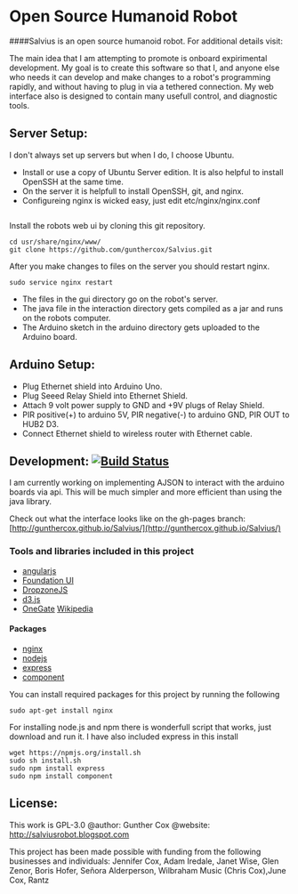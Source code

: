 # Open Source Humanoid Robot

####Salvius is an open source humanoid robot. For additional details visit:

The main idea that I am attempting to promote is onboard expirimental development. My goal is to create this software
so that I, and anyone else who needs it can develop and make changes to a robot's programming rapidly, and without
having to plug in via a tethered connection. My web interface also is designed to contain many usefull control, and
diagnostic tools.

## Server Setup:
I don't always set up servers but when I do, I choose Ubuntu.
* Install or use a copy of Ubuntu Server edition. It is also helpful to install OpenSSH at the same time.
* On the server it is helpfull to install OpenSSH, git, and nginx.
* Configureing nginx is wicked easy, just edit etc/nginx/nginx.conf

```

```

Install the robots web ui by cloning this git repository.
```
cd usr/share/nginx/www/
git clone https://github.com/gunthercox/Salvius.git
```

After you make changes to files on the server you should restart nginx.
```
sudo service nginx restart
```

* The files in the gui directory go on the robot's server.
* The java file in the interaction directory gets compiled as a jar and runs on the robots computer.
* The Arduino sketch in the arduino directory gets uploaded to the Arduino board.

## Arduino Setup:
* Plug Ethernet shield into Arduino Uno.
* Plug Seeed Relay Shield into Ethernet Shield.
* Attach 9 volt power supply to GND and +9V plugs of Relay Shield.
* PIR positive(+) to arduino 5V, PIR negative(-) to arduino GND, PIR OUT to HUB2 D3.
* Connect Ethernet shield to wireless router with Ethernet cable.

## Development: [![Build Status](https://travis-ci.org/gunthercox/Salvius.png?branch=master)](https://travis-ci.org/gunthercox/Salvius)

I am currently working on implementing AJSON to interact with the arduino boards via api. This will be much simpler and
more efficient than using the java library.

Check out what the interface looks like on the gh-pages branch: [http://gunthercox.github.io/Salvius/](http://gunthercox.github.io/Salvius/)

### Tools and libraries included in this project
* [angularjs](http://angularjs.org)
* [Foundation UI](http://foundation.zurb.com)
* [DropzoneJS](http://www.dropzonejs.com)
* [d3.js](http://d3js.org)
* [OneGate](https://github.com/liftoff/GateOne) [Wikipedia](http://en.wikipedia.org/wiki/Web-based_SSH)

#### Packages
* [nginx](http://wiki.nginx.org)
* [nodejs](http://nodejs.org)
* [express](http://expressjs.com/)
* [component](https://github.com/component/component)

You can install required packages for this project by running the following
```
sudo apt-get install nginx
```

For installing node.js and npm there is wonderfull script that works, just download and run it.
I have also included express in this install
```
wget https://npmjs.org/install.sh
sudo sh install.sh
sudo npm install express
sudo npm install component
```
## License:
This work is GPL-3.0
@author: Gunther Cox
@website: http://salviusrobot.blogspot.com

This project has been made possible with funding from the following businesses and individuals:
Jennifer Cox, Adam Iredale, Janet Wise, Glen Zenor, Boris Hofer, Señora Alderperson, Wilbraham Music (Chris Cox),June Cox, Rantz

